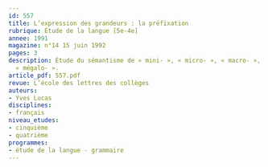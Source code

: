 ```yaml
---
id: 557
title: L’expression des grandeurs : la préfixation 
rubrique: Étude de la langue [5e-4e]
annee: 1991
magazine: n°14 15 juin 1992
pages: 3
description: Étude du sémantisme de « mini- », « micro- », « macro- », « méga- »,
  « mégalo- ».
article_pdf: 557.pdf
revue: L’école des lettres des collèges
auteurs:
- Yves Lucas
disciplines:
- français
niveau_etudes:
- cinquième
- quatrième
programmes:
- étude de la langue - grammaire
---
```

